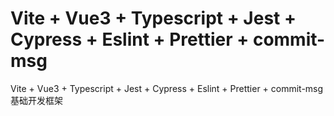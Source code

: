 # Vite + Vue3 + Typescript + Jest + Cypress + Eslint + Prettier + commit-msg

Vite + Vue3 + Typescript + Jest + Cypress + Eslint + Prettier + commit-msg 基础开发框架
